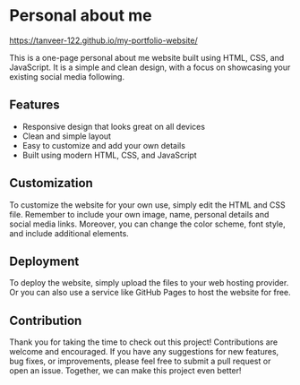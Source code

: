 # Personal about me
https://tanveer-122.github.io/my-portfolio-website/

This is a one-page personal about me website built using HTML, CSS, and JavaScript. It is a simple and clean design, with a focus on showcasing your existing social media following.

## Features
* Responsive design that looks great on all devices
* Clean and simple layout
* Easy to customize and add your own details
* Built using modern HTML, CSS, and JavaScript

## Customization

To customize the website for your own use, simply edit the HTML and CSS file. Remember to include your own image, name, personal details and social media links. Moreover, you can change the color scheme, font style, and include additional elements.

## Deployment

To deploy the website, simply upload the files to your web hosting provider. Or you can also use a service like GitHub Pages to host the website for free.

## Contribution

Thank you for taking the time to check out this project! Contributions are welcome and encouraged. If you have any suggestions for new features, bug fixes, or improvements, please feel free to submit a pull request or open an issue. Together, we can make this project even better!
